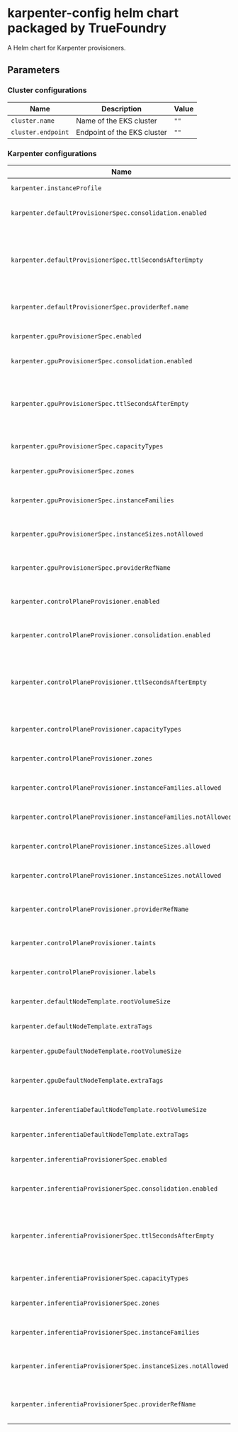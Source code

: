# karpenter-config helm chart packaged by TrueFoundry
A Helm chart for Karpenter provisioners.

## Parameters

### Cluster configurations

| Name               | Description                 | Value |
| ------------------ | --------------------------- | ----- |
| `cluster.name`     | Name of the EKS cluster     | `""`  |
| `cluster.endpoint` | Endpoint of the EKS cluster | `""`  |

### Karpenter configurations

| Name                                                            | Description                                                                                                                     | Value                                                                                                                                                              |
| --------------------------------------------------------------- | ------------------------------------------------------------------------------------------------------------------------------- | ------------------------------------------------------------------------------------------------------------------------------------------------------------------ |
| `karpenter.instanceProfile`                                     | Instance profile of the karpenter                                                                                               | `""`                                                                                                                                                               |
| `karpenter.defaultProvisionerSpec.consolidation.enabled`        | Enable consolidation for default provisioner                                                                                    | `true`                                                                                                                                                             |
| `karpenter.defaultProvisionerSpec.ttlSecondsAfterEmpty`         | Seconds after which node should be deleted once it is empty. Either one of consolidation or ttlSecondsAfterEmpty should be used |                                                                                                                                                                    |
| `karpenter.defaultProvisionerSpec.providerRef.name`             | AWS node template name for default provisioner                                                                                  | `default`                                                                                                                                                          |
| `karpenter.gpuProvisionerSpec.enabled`                          | Enable GPU provisioner for GPU nodes                                                                                            | `false`                                                                                                                                                            |
| `karpenter.gpuProvisionerSpec.consolidation.enabled`            | Enable consolidation for GPU provisioner                                                                                        | `true`                                                                                                                                                             |
| `karpenter.gpuProvisionerSpec.ttlSecondsAfterEmpty`             | Seconds after which node should be deleted once it is empty. Either one of consolidation or ttlSecondsAfterEmpty should be used | `300`                                                                                                                                                              |
| `karpenter.gpuProvisionerSpec.capacityTypes`                    | Capacity types for GPU provisioner                                                                                              | `["spot","on-demand"]`                                                                                                                                             |
| `karpenter.gpuProvisionerSpec.zones`                            | Zones to launch instances for GPU provisioner                                                                                   | `[]`                                                                                                                                                               |
| `karpenter.gpuProvisionerSpec.instanceFamilies`                 | Instance families to launch instances for GPU provisioner                                                                       | `["p2","p3","g4dn","g5","p4d","p4de"]`                                                                                                                             |
| `karpenter.gpuProvisionerSpec.instanceSizes.notAllowed`         | Instance Sizes that are not allowed to launch instances for GPU provisioner                                                     | `["nano","micro","metal"]`                                                                                                                                         |
| `karpenter.gpuProvisionerSpec.providerRefName`                  | Name of AWS node template to be used for GPU provisioner                                                                        | `gpu-default`                                                                                                                                                      |
| `karpenter.controlPlaneProvisioner.enabled`                     | Enable control plane provisioner for control plane workloads                                                                    | `false`                                                                                                                                                            |
| `karpenter.controlPlaneProvisioner.consolidation.enabled`       | Enable consolidation for control plane provisioner                                                                              | `true`                                                                                                                                                             |
| `karpenter.controlPlaneProvisioner.ttlSecondsAfterEmpty`        | Time (in seconds) after which node will be drained. Either one of consolidation or ttlSecondsAfterEmpty can be used             | `30`                                                                                                                                                               |
| `karpenter.controlPlaneProvisioner.capacityTypes`               | Capacity types of control plane provisioner                                                                                     | `["spot","on-demand"]`                                                                                                                                             |
| `karpenter.controlPlaneProvisioner.zones`                       | Zones to launch instances for control plane workloads                                                                           | `[]`                                                                                                                                                               |
| `karpenter.controlPlaneProvisioner.instanceFamilies.allowed`    | Allowed instance families for control plane workloads                                                                           | `[]`                                                                                                                                                               |
| `karpenter.controlPlaneProvisioner.instanceFamilies.notAllowed` | Not allowed instance families for control plane workloads                                                                       | `["t3","t2","t3a","p2","p3","p4d","p4de","g4dn","g5","g4ad","inf1","inf2","trn1","trn1n","c1","cc1","cc2","cg1","cg2","cr1","g1","g2","hi1","hs1","m1","m2","m3"]` |
| `karpenter.controlPlaneProvisioner.instanceSizes.allowed`       | Allowed instance sizes for control plane workloads                                                                              | `[]`                                                                                                                                                               |
| `karpenter.controlPlaneProvisioner.instanceSizes.notAllowed`    | Not allowed instance sizes for control plane workloads                                                                          | `["nano","12xlarge","16xlarge","24xlarge","32xlarge","metal"]`                                                                                                     |
| `karpenter.controlPlaneProvisioner.providerRefName`             | Name of AWS node template to be used for control plane provisioner                                                              | `default`                                                                                                                                                          |
| `karpenter.controlPlaneProvisioner.taints`                      | Taints to be applied on the control plane provisioner nodes                                                                     | `{}`                                                                                                                                                               |
| `karpenter.controlPlaneProvisioner.labels`                      | Labels to be applied on the control plane provisioner nodes                                                                     | `{}`                                                                                                                                                               |
| `karpenter.defaultNodeTemplate.rootVolumeSize`                  | Size for the root volume attached to node                                                                                       | `100Gi`                                                                                                                                                            |
| `karpenter.defaultNodeTemplate.extraTags`                       | Additional tags for the node template.                                                                                          | `{}`                                                                                                                                                               |
| `karpenter.gpuDefaultNodeTemplate.rootVolumeSize`               | Size for the root volume attached to node                                                                                       | `100Gi`                                                                                                                                                            |
| `karpenter.gpuDefaultNodeTemplate.extraTags`                    | Additional tags for the gpu node template.                                                                                      | `{}`                                                                                                                                                               |
| `karpenter.inferentiaDefaultNodeTemplate.rootVolumeSize`        | Size for the root volume attached to node                                                                                       | `100Gi`                                                                                                                                                            |
| `karpenter.inferentiaDefaultNodeTemplate.extraTags`             | Additional tags for the node template.                                                                                          | `{}`                                                                                                                                                               |
| `karpenter.inferentiaProvisionerSpec.enabled`                   | Enable inferentia provisioner for inferentia nodes                                                                              | `false`                                                                                                                                                            |
| `karpenter.inferentiaProvisionerSpec.consolidation.enabled`     | Enable consolidation for inferentia provisioner                                                                                 | `false`                                                                                                                                                            |
| `karpenter.inferentiaProvisionerSpec.ttlSecondsAfterEmpty`      | Seconds after which node should be deleted once it is empty. Either one of consolidation or ttlSecondsAfterEmpty should be used | `300`                                                                                                                                                              |
| `karpenter.inferentiaProvisionerSpec.capacityTypes`             | Capacity types for inferentia provisioner                                                                                       | `["spot","on-demand"]`                                                                                                                                             |
| `karpenter.inferentiaProvisionerSpec.zones`                     | Zones to launch instances for inferentia provisioner                                                                            | `[]`                                                                                                                                                               |
| `karpenter.inferentiaProvisionerSpec.instanceFamilies`          | Instance families to launch instances for inferentia provisioner                                                                | `["inf1","inf2"]`                                                                                                                                                  |
| `karpenter.inferentiaProvisionerSpec.instanceSizes.notAllowed`  | Instance Sizes that are not allowed to launch instances for inferentia provisioner                                              | `["48xlarge"]`                                                                                                                                                     |
| `karpenter.inferentiaProvisionerSpec.providerRefName`           | Name of AWS node template to be used for inferentia provisioner                                                                 | `inferentia-default`                                                                                                                                               |

